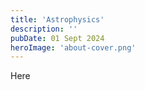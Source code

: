 ```yaml
---
title: 'Astrophysics'
description: ''
pubDate: 01 Sept 2024
heroImage: 'about-cover.png'
---
```

Here 
